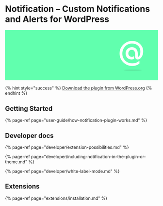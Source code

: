 # Notification – Custom Notifications and Alerts for WordPress

![](.gitbook/assets/notification-hires.png)

{% hint style="success" %}
[Download the plugin from WordPress.org](https://wordpress.org/plugins/notification/)
{% endhint %}

## Getting Started

{% page-ref page="user-guide/how-notification-plugin-works.md" %}

## Developer docs

{% page-ref page="developer/extension-possibilities.md" %}

{% page-ref page="developer/including-notification-in-the-plugin-or-theme.md" %}

{% page-ref page="developer/white-label-mode.md" %}

## Extensions

{% page-ref page="extensions/installation.md" %}

